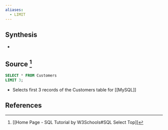 ```yaml
---
aliases:
  - LIMIT
---
```

## Synthesis
- 
## Source [^1]
```SQL
SELECT * FROM Customers
LIMIT 3;
```
- Selects first 3 records of the Customers table for [[MySQL]]
## References

[^1]: [[Home Page - SQL Tutorial by W3Schools#SQL Select Top]]